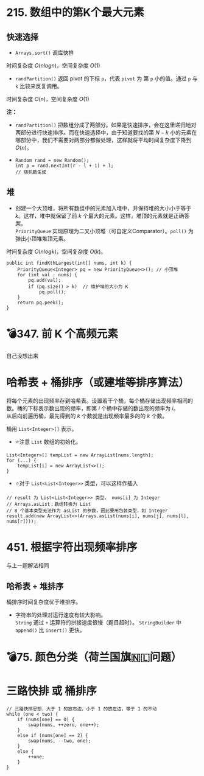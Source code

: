 # 215. 数组中的第K个最大元素
## 快速选择
- `Arrays.sort()` 调库快排

时间复杂度 $O(nlogn)$，空间复杂度 $O(1)$  


- `randPartition()` 返回 pivot 的下标 `p`，代表 `pivot` 为 第 `p` 小的值。通过 `p` 与 `k` 比较来反复调用。

时间复杂度 $O(n)$，空间复杂度 $O(1)$

**注：**  
- `randPartition()` 把数组分成了两部分。如果是快速排序，会在这里递归地对两部分进行快速排序。而在快速选择中，由于知道要找的第 $N - k$ 小的元素在哪部分中，我们不需要对两部分都做处理，这样就将平均时间复杂度下降到 $O(n)$。
-     Random rand = new Random();
      int p = rand.nextInt(r - l + 1) + l;
      // 随机数生成


## 堆
- 创建一个大顶堆，将所有数组中的元素加入堆中，并保持堆的大小小于等于 $k$。这样，堆中就保留了前 $k$ 个最大的元素。这样，堆顶的元素就是正确答案。  
`PriorityQueue` 实现原理为二叉小顶堆（可自定义Comparator）。`poll()` 为弹出小顶堆堆顶元素。

时间复杂度 $O(nlogk)$，空间复杂度 $O(k)$。

```
public int findKthLargest(int[] nums, int k) {
    PriorityQueue<Integer> pq = new PriorityQueue<>(); // 小顶堆
    for (int val : nums) {
        pq.add(val);
        if (pq.size() > k)  // 维护堆的大小为 K
            pq.poll();
    }
    return pq.peek();
}
```

# 💣347. 前 K 个高频元素
自己没想出来
# 哈希表 + 桶排序（或建堆等排序算法）
将每个元素的出现频率存到哈希表。设置若干个桶，每个桶存储出现频率相同的数。桶的下标表示数出现的频率，即第 $i$ 个桶中存储的数出现的频率为 $i$。  
从后向前遍历桶，最先得到的 $k$ 个数就是出现频率最多的的 $k$ 个数。

桶用 `List<Integer>[]` 表示。  
- ⭐注意 `List` 数组的初始化。  
```
List<Integer>[] tempList = new ArrayList[nums.length];
for (...) {
    tempList[i] = new ArrayList<>();
}
```
- ⭐对于 `List<List<Integer>>` 类型，可以这样作插入  
```
// result 为 List<List<Integer>> 类型， nums[i] 为 Integer
// Arrays.asList：数组转换为 List
// 8 个基本类型无法作为 asList 的参数，因此要用包装类型，如 Integer
result.add(new ArrayList<>(Arrays.asList(nums[i], nums[j], nums[l], nums[r])));
```

# 451. 根据字符出现频率排序
与上一题解法相同

## 哈希表 + 堆排序
桶排序时间复杂度优于堆排序。  
- 字符串的处理对运行速度有较大影响。  
  `String` 通过 `+` 运算符的拼接速度很慢（题目超时）。 `StringBuilder` 中 `append()` 比 `insert()` 更快。

# 💣75. 颜色分类（荷兰国旗🇳🇱问题）
# 三路快排 或 桶排序
```
// 三路快排思想，大于 1 的放右边，小于 1 的放左边，等于 1 的不动
while (one < two) {
    if (nums[one] == 0) {
        swap(nums, ++zero, one++);
    }
    else if (nums[one] == 2) {
        swap(nums, --two, one);
    }
    else {
        ++one;
    }
}
```